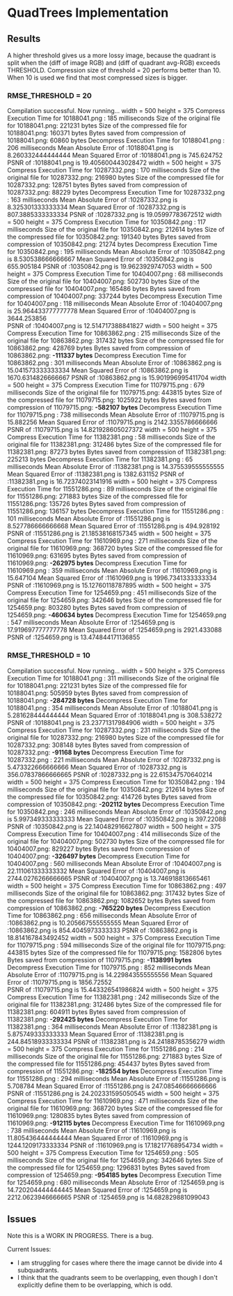 # QuadTrees Implementation

## Results
A higher threshold gives us a more lossy image, because the quadrant is split when the (diff of image RGB) and (diff of quadrant avg-RGB) exceeds THRESHOLD.
Compression size of threshold = 20 performs better than 10. When 10 is used we find that most compressed sizes is bigger.

### RMSE_THRESHOLD = 20
Compilation successful. Now running...
width = 500
height = 375
Compress Execution Time for 10188041.png : 185 milliseconds
Size of the original file for 10188041.png: 221231 bytes
Size of the compressed file for 10188041.png: 160371 bytes
Bytes saved from compression of 10188041.png: 60860 bytes
Decompress Execution Time for 10188041.png : 206 milliseconds
Mean Absolute Error of :10188041.png is 8.260332444444444
Mean Squared Error of :10188041.png is 745.624752
PSNR of :10188041.png is 19.405600443028472
width = 500
height = 375
Compress Execution Time for 10287332.png : 170 milliseconds
Size of the original file for 10287332.png: 216980 bytes
Size of the compressed file for 10287332.png: 128751 bytes
Bytes saved from compression of 10287332.png: 88229 bytes
Decompress Execution Time for 10287332.png : 163 milliseconds
Mean Absolute Error of :10287332.png is 8.325301333333334
Mean Squared Error of :10287332.png is 807.3885333333334
PSNR of :10287332.png is 19.05997783672512
width = 500
height = 375
Compress Execution Time for 10350842.png : 117 milliseconds
Size of the original file for 10350842.png: 212614 bytes
Size of the compressed file for 10350842.png: 191340 bytes
Bytes saved from compression of 10350842.png: 21274 bytes
Decompress Execution Time for 10350842.png : 195 milliseconds
Mean Absolute Error of :10350842.png is 8.530538666666667
Mean Squared Error of :10350842.png is 655.905184
PSNR of :10350842.png is 19.9623929747053
width = 500
height = 375
Compress Execution Time for 10404007.png : 68 milliseconds
Size of the original file for 10404007.png: 502730 bytes
Size of the compressed file for 10404007.png: 165486 bytes
Bytes saved from compression of 10404007.png: 337244 bytes
Decompress Execution Time for 10404007.png : 118 milliseconds
Mean Absolute Error of :10404007.png is 25.964433777777778
Mean Squared Error of :10404007.png is 3644.253856  
PSNR of :10404007.png is 12.514717388841827
width = 500
height = 375
Compress Execution Time for 10863862.png : 215 milliseconds
Size of the original file for 10863862.png: 317432 bytes
Size of the compressed file for 10863862.png: 428769 bytes
Bytes saved from compression of 10863862.png: **-111337 bytes**
Decompress Execution Time for 10863862.png : 301 milliseconds
Mean Absolute Error of :10863862.png is 15.041573333333334
Mean Squared Error of :10863862.png is 1670.6314826666667
PSNR of :10863862.png is 15.901996995411704
width = 500
height = 375
Compress Execution Time for 11079715.png : 679 milliseconds
Size of the original file for 11079715.png: 443815 bytes
Size of the compressed file for 11079715.png: 1025922 bytes
Bytes saved from compression of 11079715.png: **-582107 bytes**
Decompress Execution Time for 11079715.png : 738 milliseconds
Mean Absolute Error of :11079715.png is 15.882256
Mean Squared Error of :11079715.png is 2142.3355786666666
PSNR of :11079715.png is 14.821928605027372
width = 500
height = 375
Compress Execution Time for 11382381.png : 58 milliseconds
Size of the original file for 11382381.png: 312486 bytes
Size of the compressed file for 11382381.png: 87273 bytes
Bytes saved from compression of 11382381.png: 225213 bytes
Decompress Execution Time for 11382381.png : 65 milliseconds
Mean Absolute Error of :11382381.png is 14.375539555555555
Mean Squared Error of :11382381.png is 1382.631152
PSNR of :11382381.png is 16.72374023141916
width = 500
height = 375
Compress Execution Time for 11551286.png : 89 milliseconds
Size of the original file for 11551286.png: 271883 bytes
Size of the compressed file for 11551286.png: 135726 bytes
Bytes saved from compression of 11551286.png: 136157 bytes
Decompress Execution Time for 11551286.png : 101 milliseconds
Mean Absolute Error of :11551286.png is 8.527786666666668
Mean Squared Error of :11551286.png is 494.928192   
PSNR of :11551286.png is 21.18538168157345
width = 500
height = 375
Compress Execution Time for 11610969.png : 271 milliseconds
Size of the original file for 11610969.png: 368720 bytes
Size of the compressed file for 11610969.png: 631695 bytes
Bytes saved from compression of 11610969.png: **-262975 bytes**
Decompress Execution Time for 11610969.png : 359 milliseconds
Mean Absolute Error of :11610969.png is 15.647104
Mean Squared Error of :11610969.png is 1996.7341333333334
PSNR of :11610969.png is 15.12760118787895
width = 500
height = 375
Compress Execution Time for 1254659.png : 451 milliseconds
Size of the original file for 1254659.png: 342646 bytes
Size of the compressed file for 1254659.png: 803280 bytes
Bytes saved from compression of 1254659.png: **-460634 bytes**
Decompress Execution Time for 1254659.png : 547 milliseconds
Mean Absolute Error of :1254659.png is 17.919697777777778
Mean Squared Error of :1254659.png is 2921.433088   
PSNR of :1254659.png is 13.474844171136855

### RMSE_THRESHOLD = 10
Compilation successful. Now running...
width = 500
height = 375
Compress Execution Time for 10188041.png : 311 milliseconds
Size of the original file for 10188041.png: 221231 bytes
Size of the compressed file for 10188041.png: 505959 bytes
Bytes saved from compression of 10188041.png: **-284728 bytes**
Decompress Execution Time for 10188041.png : 354 milliseconds
Mean Absolute Error of :10188041.png is 5.281628444444444
Mean Squared Error of :10188041.png is 308.538272
PSNR of :10188041.png is 23.23771317984906
width = 500
height = 375
Compress Execution Time for 10287332.png : 231 milliseconds
Size of the original file for 10287332.png: 216980 bytes
Size of the compressed file for 10287332.png: 308148 bytes
Bytes saved from compression of 10287332.png: **-91168 bytes**
Decompress Execution Time for 10287332.png : 221 milliseconds
Mean Absolute Error of :10287332.png is 5.473322666666666
Mean Squared Error of :10287332.png is 356.07837866666665
PSNR of :10287332.png is 22.615347570640214
width = 500
height = 375
Compress Execution Time for 10350842.png : 194 milliseconds
Size of the original file for 10350842.png: 212614 bytes
Size of the compressed file for 10350842.png: 414726 bytes
Bytes saved from compression of 10350842.png: **-202112 bytes**
Decompress Execution Time for 10350842.png : 246 milliseconds
Mean Absolute Error of :10350842.png is 5.997349333333333
Mean Squared Error of :10350842.png is 397.22088    
PSNR of :10350842.png is 22.140482916627807
width = 500
height = 375
Compress Execution Time for 10404007.png : 414 milliseconds
Size of the original file for 10404007.png: 502730 bytes
Size of the compressed file for 10404007.png: 829227 bytes
Bytes saved from compression of 10404007.png: **-326497 bytes**
Decompress Execution Time for 10404007.png : 560 milliseconds
Mean Absolute Error of :10404007.png is 22.111061333333332
Mean Squared Error of :10404007.png is 2744.0276266666665
PSNR of :10404007.png is 13.746918813665461
width = 500
height = 375
Compress Execution Time for 10863862.png : 497 milliseconds
Size of the original file for 10863862.png: 317432 bytes
Size of the compressed file for 10863862.png: 1082652 bytes
Bytes saved from compression of 10863862.png: **-765220 bytes**
Decompress Execution Time for 10863862.png : 656 milliseconds
Mean Absolute Error of :10863862.png is 10.205667555555555
Mean Squared Error of :10863862.png is 854.4045973333333
PSNR of :10863862.png is 18.814167843492452
width = 500
height = 375
Compress Execution Time for 11079715.png : 594 milliseconds
Size of the original file for 11079715.png: 443815 bytes
Size of the compressed file for 11079715.png: 1582806 bytes
Bytes saved from compression of 11079715.png: **-1138991 bytes**
Decompress Execution Time for 11079715.png : 852 milliseconds
Mean Absolute Error of :11079715.png is 14.229843555555556
Mean Squared Error of :11079715.png is 1856.72552   
PSNR of :11079715.png is 15.443326541986824
width = 500
height = 375
Compress Execution Time for 11382381.png : 242 milliseconds
Size of the original file for 11382381.png: 312486 bytes
Size of the compressed file for 11382381.png: 604911 bytes
Bytes saved from compression of 11382381.png: **-292425 bytes**
Decompress Execution Time for 11382381.png : 364 milliseconds
Mean Absolute Error of :11382381.png is 5.875749333333333
Mean Squared Error of :11382381.png is 244.84518933333334
PSNR of :11382381.png is 24.24188785356279
width = 500
height = 375
Compress Execution Time for 11551286.png : 214 milliseconds
Size of the original file for 11551286.png: 271883 bytes
Size of the compressed file for 11551286.png: 454437 bytes
Bytes saved from compression of 11551286.png: **-182554 bytes**
Decompress Execution Time for 11551286.png : 294 milliseconds
Mean Absolute Error of :11551286.png is 5.708784
Mean Squared Error of :11551286.png is 247.08546666666666
PSNR of :11551286.png is 24.202331595050545
width = 500
height = 375
Compress Execution Time for 11610969.png : 471 milliseconds
Size of the original file for 11610969.png: 368720 bytes
Size of the compressed file for 11610969.png: 1280835 bytes
Bytes saved from compression of 11610969.png: **-912115 bytes**
Decompress Execution Time for 11610969.png : 738 milliseconds
Mean Absolute Error of :11610969.png is 11.805436444444444
Mean Squared Error of :11610969.png is 1244.1209173333334
PSNR of :11610969.png is 17.18217768954734
width = 500
height = 375
Compress Execution Time for 1254659.png : 505 milliseconds
Size of the original file for 1254659.png: 342646 bytes
Size of the compressed file for 1254659.png: 1296831 bytes
Bytes saved from compression of 1254659.png: **-954185 bytes**
Decompress Execution Time for 1254659.png : 680 milliseconds
Mean Absolute Error of :1254659.png is 14.720204444444445
Mean Squared Error of :1254659.png is 2212.0623946666665
PSNR of :1254659.png is 14.682829881099043

## Issues
Note this is a WORK IN PROGRESS.
There is a bug.

Current Issues:
- I am struggling for cases where there the image cannot be divide into 4 subquadrants.
- I think that the quadrants seem to be overlapping, even though I don't explicitly define them to be overlapping, which is odd.

